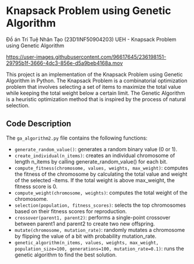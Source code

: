 # Knapsack Problem using Genetic Algorithm
Đồ án Trí Tuệ Nhân Tạo (23D1INF50904203) UEH - Knapsack Problem using Genetic Algorithm

https://user-images.githubusercontent.com/96617645/236198151-29795b1f-3666-4dc3-856e-d5a9beb4168a.mov

This project is an implementation of the Knapsack Problem using Genetic Algorithm in Python. The Knapsack Problem is a combinatorial optimization problem that involves selecting a set of items to maximize the total value while keeping the total weight below a certain limit. The Genetic Algorithm is a heuristic optimization method that is inspired by the process of natural selection.

## Code Description
The `ga_algorithm2.py` file contains the following functions:

- `generate_random_value()`: generates a random binary value (0 or 1).
- `create_individual(n_items)`: creates an individual chromosome of length n_items by calling generate_random_value() for each bit.
- `compute_fitness(chromosome, values, weights, max_weight)`: computes the fitness of the chromosome by calculating the total value and weight of the selected -items. If the total weight is above max_weight, the fitness score is 0.
- `compute_weight(chromosome, weights)`: computes the total weight of the chromosome.
- `selection(population, fitness_scores)`: selects the top chromosomes based on their fitness scores for reproduction.
- `crossover(parent1, parent2)`: performs a single-point crossover between parent1 and parent2 to create two new offspring.
- `mutate(chromosome, mutation_rate)`: randomly mutates a chromosome by flipping the value of a bit with probability mutation_rate.
- `genetic_algorithm(n_items, values, weights, max_weight, population_size=100, generations=100, mutation_rate=0.1)`: runs the genetic algorithm to find the best solution.






